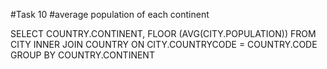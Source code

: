#Task 10
#average population of each continent

SELECT COUNTRY.CONTINENT, FLOOR (AVG(CITY.POPULATION)) FROM CITY INNER JOIN COUNTRY ON
CITY.COUNTRYCODE = COUNTRY.CODE
GROUP BY COUNTRY.CONTINENT
